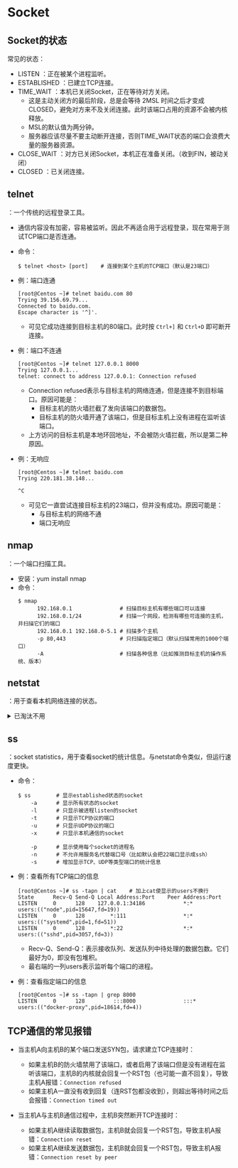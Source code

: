 # Socket

## Socket的状态

常见的状态：
- LISTEN ：正在被某个进程监听。
- ESTABLISHED ：已建立TCP连接。
- TIME_WAIT ：本机已关闭Socket，正在等待对方关闭。
  - 这是主动关闭方的最后阶段，总是会等待 2MSL 时间之后才变成CLOSED，避免对方来不及关闭连接。此时该端口占用的资源不会被内核释放。
  - MSL的默认值为两分钟。
  - 服务器应该尽量不要主动断开连接，否则TIME_WAIT状态的端口会浪费大量的服务器资源。
- CLOSE_WAIT ：对方已关闭Socket，本机正在准备关闭。（收到FIN，被动关闭）
- CLOSED ：已关闭连接。

## telnet

：一个传统的远程登录工具。
- 通信内容没有加密，容易被监听。因此不再适合用于远程登录，现在常用于测试TCP端口是否连通。
- 命令：
    ```shell
    $ telnet <host> [port]    # 连接到某个主机的TCP端口（默认是23端口）
    ```

- 例：端口连通
    ```
    [root@Centos ~]# telnet baidu.com 80
    Trying 39.156.69.79...
    Connected to baidu.com.
    Escape character is '^]'.

    ```
    - 可见它成功连接到目标主机的80端口。此时按 `Ctrl+]` 和 `Ctrl+D` 即可断开连接。

- 例：端口不连通
    ```
    [root@Centos ~]# telnet 127.0.0.1 8000
    Trying 127.0.0.1...
    telnet: connect to address 127.0.0.1: Connection refused
    ```
    - Connection refused表示与目标主机的网络连通，但是连接不到目标端口。原因可能是：
      - 目标主机的防火墙拦截了发向该端口的数据包。
      - 目标主机的防火墙开通了该端口，但是目标主机上没有进程在监听该端口。
    - 上方访问的目标主机是本地环回地址，不会被防火墙拦截，所以是第二种原因。

- 例：无响应
    ```
    [root@Centos ~]# telnet baidu.com
    Trying 220.181.38.148...

    ^C
    ```
    - 可见它一直尝试连接目标主机的23端口，但并没有成功。原因可能是：
      - 与目标主机的网络不通
      - 端口无响应

## nmap

：一个端口扫描工具。
- 安装：yum install nmap
- 命令：
    ```shell
    $ nmap
          192.168.0.1               # 扫描目标主机有哪些端口可以连接
          192.168.0.1/24            # 扫描一个网段，检测有哪些可连接的主机，并扫描它们的端口
          192.168.0.1 192.168.0-5.1 # 扫描多个主机
          -p 80,443                 # 只扫描指定端口（默认扫描常用的1000个端口）
          -A                        # 扫描各种信息（比如推测目标主机的操作系统、版本）
    ```

## netstat

：用于查看本机网络连接的状态。

<details>
<summary>已淘汰不用</summary>

命令：

```shell
$ netstat
        -a  # 显示所有网络连接、socket
        -l  # 只显示LISTEN状态的
        -t  # 只显示tcp的socket
        -u  # 只显示udp的socket
        -x  # 只显示unix socket
        -p  # 显示使用每个网络连接的进程名
```

</details>

## ss

：socket statistics，用于查看socket的统计信息。与netstat命令类似，但运行速度更快。

- 命令：
    ```shell
    $ ss        # 显示established状态的socket
        -a      # 显示所有状态的socket
        -l      # 只显示被进程listen的socket
        -t      # 只显示TCP协议的端口
        -u      # 只显示UDP协议的端口
        -x      # 只显示本机通信的socket

        -p      # 显示使用每个socket的进程名
        -n      # 不允许用服务名代替端口号（比如默认会把22端口显示成ssh）
        -s      # 增加显示TCP、UDP等类型端口的统计信息
    ```

- 例：查看所有TCP端口的信息
    ```
    [root@Centos ~]# ss -tapn | cat    # 加上cat使显示的users不换行
    State      Recv-Q Send-Q Local Address:Port    Peer Address:Port
    LISTEN     0      128    127.0.0.1:34186            *:*              users:(("node",pid=15647,fd=19))
    LISTEN     0      128        *:111                  *:*              users:(("systemd",pid=1,fd=51))
    LISTEN     0      128        *:22                   *:*              users:(("sshd",pid=3057,fd=3))
    ```
    - Recv-Q、Send-Q：表示接收队列、发送队列中待处理的数据包数。它们最好为0，即没有包堆积。
    - 最右端的一列users表示监听每个端口的进程。

- 例：查看指定端口的信息
    ```
    [root@Centos ~]# ss -tapn | grep 8000
    LISTEN     0      128         :::8000               :::*             users:(("docker-proxy",pid=18614,fd=4))
    ```

## TCP通信的常见报错

- 当主机A向主机B的某个端口发送SYN包，请求建立TCP连接时：
  - 如果主机B的防火墙禁用了该端口，或者启用了该端口但是没有进程在监听该端口，主机B的内核就会回复一个RST包（也可能一直不回复），导致主机A报错：`Connection refused`
  - 如果主机A一直没有收到回复（连RST包都没收到），则超出等待时间之后会报错：`Connection timed out`

- 当主机A与主机B通信过程中，主机B突然断开TCP连接时：
  - 如果主机A继续读取数据包，主机B就会回复一个RST包，导致主机A报错：`Connection reset`
  - 如果主机A继续发送数据包，主机B就会回复一个RST包，导致主机A报错：`Connection reset by peer`
